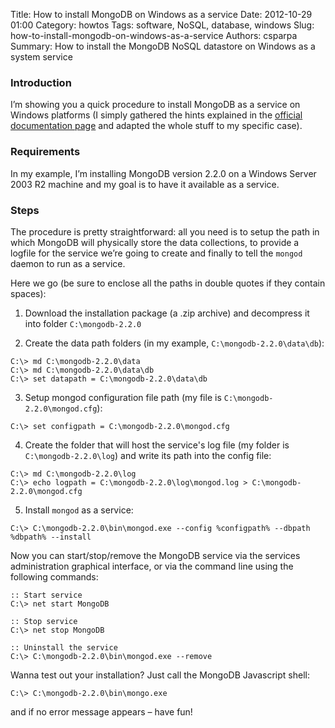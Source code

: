 ﻿Title: How to install MongoDB on Windows as a service
Date: 2012-10-29 01:00
Category: howtos
Tags: software, NoSQL, database, windows
Slug: how-to-install-mongodb-on-windows-as-a-service
Authors: csparpa
Summary: How to install the MongoDB NoSQL datastore on Windows as a system service

### Introduction
I’m showing you a quick procedure to install MongoDB as a service on Windows platforms (I simply gathered the hints explained in the [official documentation page](http://www.mongodb.org/display/DOCS/Windows) and adapted the whole stuff to my specific case).  

### Requirements
In my example, I’m installing MongoDB version 2.2.0 on a Windows Server 2003 R2 machine and my goal is to have it available as a service.  

### Steps
The procedure is pretty straightforward: all you need is to setup the path in which MongoDB will physically store the data collections, to provide a logfile for the service we’re going to create and finally to tell the `mongod` daemon to run as a service.  

Here we go (be sure to enclose all the paths in double quotes if they contain spaces):


1. Download the installation package (a .zip archive) and decompress it into folder `C:\mongodb-2.2.0`
 
2. Create the data path folders (in my example, `C:\mongodb-2.2.0\data\db`):

```text
C:\> md C:\mongodb-2.2.0\data
C:\> md C:\mongodb-2.2.0\data\db
C:\> set datapath = C:\mongodb-2.2.0\data\db
```
 
3. Setup mongod configuration file path (my file is `C:\mongodb-2.2.0\mongod.cfg`):
```text
C:\> set configpath = C:\mongodb-2.2.0\mongod.cfg
```

4. Create the folder that will host the service's log file (my folder is `C:\mongodb-2.2.0\log`) and write its path into the config file:
```text
C:\> md C:\mongodb-2.2.0\log
C:\> echo logpath = C:\mongodb-2.2.0\log\mongod.log > C:\mongodb-2.2.0\mongod.cfg
```

5. Install `mongod` as a service:
```text
C:\> C:\mongodb-2.2.0\bin\mongod.exe --config %configpath% --dbpath %dbpath% --install
```

Now you can start/stop/remove the MongoDB service via the services administration graphical interface, or via the command line using the following commands:

```text
:: Start service
C:\> net start MongoDB
 
:: Stop service
C:\> net stop MongoDB
 
:: Uninstall the service
C:\> C:\mongodb-2.2.0\bin\mongod.exe --remove
```

Wanna test out your installation? Just call the MongoDB Javascript shell:

```text
C:\> C:\mongodb-2.2.0\bin\mongo.exe
```

and if no error message appears – have fun!